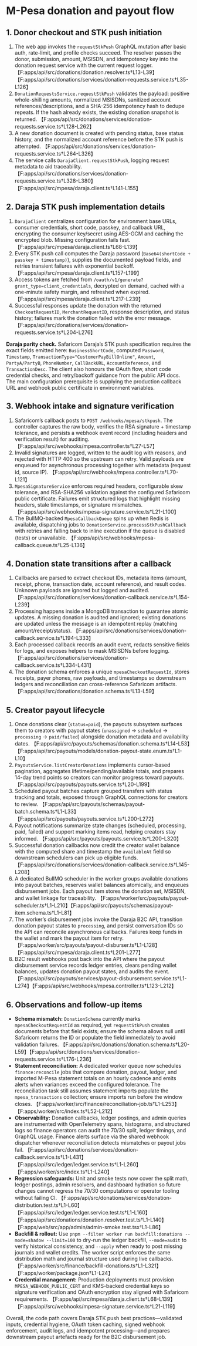 # M-Pesa donation and payout flow

## 1. Donor checkout and STK push initiation
1. The web app invokes the `requestStkPush` GraphQL mutation after basic auth, rate-limit, and profile checks succeed. The resolver passes the donor, submission, amount, MSISDN, and idempotency key into the donation request service with the current request logger. 【F:apps/api/src/donations/donation.resolver.ts†L13-L39】【F:apps/api/src/donations/services/donation-requests.service.ts†L35-L126】
2. `DonationRequestsService.requestStkPush` validates the payload: positive whole-shilling amounts, normalized MSISDNs, sanitized account references/descriptions, and a SHA-256 idempotency hash to dedupe repeats. If the hash already exists, the existing donation snapshot is returned. 【F:apps/api/src/donations/services/donation-requests.service.ts†L128-L262】
3. A new donation document is created with pending status, base status history, and the normalized account reference before the STK push is attempted. 【F:apps/api/src/donations/services/donation-requests.service.ts†L264-L326】
4. The service calls `DarajaClient.requestStkPush`, logging request metadata to aid traceability. 【F:apps/api/src/donations/services/donation-requests.service.ts†L328-L380】【F:apps/api/src/mpesa/daraja.client.ts†L141-L155】

## 2. Daraja STK push implementation details
1. `DarajaClient` centralizes configuration for environment base URLs, consumer credentials, short code, passkey, and callback URL, encrypting the consumer key/secret using AES-GCM and caching the encrypted blob. Missing configuration fails fast. 【F:apps/api/src/mpesa/daraja.client.ts†L68-L139】
2. Every STK push call computes the Daraja password (`Base64(shortCode + passkey + timestamp)`), supplies the documented payload fields, and retries transient failures with exponential backoff. 【F:apps/api/src/mpesa/daraja.client.ts†L157-L199】
3. Access tokens are fetched from `/oauth/v1/generate?grant_type=client_credentials`, decrypted on demand, cached with a one-minute safety margin, and refreshed when expired. 【F:apps/api/src/mpesa/daraja.client.ts†L217-L239】
4. Successful responses update the donation with the returned `CheckoutRequestID`, `MerchantRequestID`, response description, and status history; failures mark the donation failed with the error message. 【F:apps/api/src/donations/services/donation-requests.service.ts†L204-L276】

**Daraja parity check.** Safaricom Daraja’s STK push specification requires the exact fields emitted here: `BusinessShortCode`, computed `Password`, `Timestamp`, `TransactionType="CustomerPayBillOnline"`, `Amount`, `PartyA/PartyB`, `PhoneNumber`, `CallBackURL`, `AccountReference`, and `TransactionDesc`. The client also honours the OAuth flow, short code credential checks, and retry/backoff guidance from the public API docs. The main configuration prerequisite is supplying the production callback URL and webhook public certificate in environment variables.

## 3. Webhook intake and signature verification
1. Safaricom’s callback posts to `POST /webhooks/mpesa/stkpush`. The controller captures the raw body, verifies the RSA signature + timestamp tolerance, and persists a webhook event record (including headers and verification result) for auditing. 【F:apps/api/src/webhooks/mpesa.controller.ts†L27-L57】
2. Invalid signatures are logged, written to the audit log with reasons, and rejected with HTTP 400 so the upstream can retry. Valid payloads are enqueued for asynchronous processing together with metadata (request id, source IP). 【F:apps/api/src/webhooks/mpesa.controller.ts†L70-L121】
3. `MpesaSignatureService` enforces required headers, configurable skew tolerance, and RSA-SHA256 validation against the configured Safaricom public certificate. Failures emit structured logs that highlight missing headers, stale timestamps, or signature mismatches. 【F:apps/api/src/webhooks/mpesa-signature.service.ts†L21-L100】
4. The BullMQ-backed `MpesaCallbackQueue` spins up when Redis is available, dispatching jobs to `DonationService.processStkPushCallback` with retries and falling back to inline execution if the queue is disabled (tests) or unavailable. 【F:apps/api/src/webhooks/mpesa-callback.queue.ts†L25-L136】

## 4. Donation state transitions after a callback
1. Callbacks are parsed to extract checkout IDs, metadata items (amount, receipt, phone, transaction date, account reference), and result codes. Unknown payloads are ignored but logged and audited. 【F:apps/api/src/donations/services/donation-callback.service.ts†L154-L239】
2. Processing happens inside a MongoDB transaction to guarantee atomic updates. A missing donation is audited and ignored; existing donations are updated unless the message is an idempotent replay (matching amount/receipt/status). 【F:apps/api/src/donations/services/donation-callback.service.ts†L194-L333】
3. Each processed callback records an audit event, redacts sensitive fields for logs, and exposes helpers to mask MSISDNs before logging. 【F:apps/api/src/donations/services/donation-callback.service.ts†L334-L431】
4. The donation schema enforces a unique `mpesaCheckoutRequestId`, stores receipts, payer phones, raw payloads, and timestamps so downstream ledgers and reconciliation can cross-reference Safaricom artifacts. 【F:apps/api/src/donations/donation.schema.ts†L13-L59】

## 5. Creator payout lifecycle
1. Once donations clear (`status=paid`), the payouts subsystem surfaces them to creators with payout states (`unassigned` → `scheduled` → `processing` → `paid/failed`) alongside donation metadata and availability dates. 【F:apps/api/src/payouts/schemas/donation.schema.ts†L14-L53】【F:apps/api/src/payouts/models/donation-payout-state.enum.ts†L1-L10】
2. `PayoutsService.listCreatorDonations` implements cursor-based pagination, aggregates lifetime/pending/available totals, and prepares 14-day trend points so creators can monitor progress toward payouts. 【F:apps/api/src/payouts/payouts.service.ts†L20-L199】
3. Scheduled payout batches capture grouped transfers with status tracking and totals, exposed through GraphQL connections for creators to review. 【F:apps/api/src/payouts/schemas/payout-batch.schema.ts†L1-L33】【F:apps/api/src/payouts/payouts.service.ts†L200-L272】
4. Payout notifications summarize state changes (scheduled, processing, paid, failed) and support marking items read, helping creators stay informed. 【F:apps/api/src/payouts/payouts.service.ts†L200-L320】
5. Successful donation callbacks now credit the creator wallet balance with the computed share and timestamp the `availableAt` field so downstream schedulers can pick up eligible funds. 【F:apps/api/src/donations/services/donation-callback.service.ts†L145-L208】
6. A dedicated BullMQ scheduler in the worker groups available donations into payout batches, reserves wallet balances atomically, and enqueues disbursement jobs. Each payout item stores the donation set, MSISDN, and wallet linkage for traceability. 【F:apps/worker/src/payouts/payout-scheduler.ts†L1-L210】【F:apps/api/src/payouts/schemas/payout-item.schema.ts†L1-L81】
7. The worker’s disbursement jobs invoke the Daraja B2C API, transition donation payout states to `processing`, and persist conversation IDs so the API can reconcile asynchronous callbacks. Failures keep funds in the wallet and mark the payout item for retry. 【F:apps/worker/src/payouts/payout-disburser.ts†L1-L128】【F:apps/api/src/mpesa/daraja.client.ts†L201-L277】
8. B2C result webhooks post back into the API where the payout disbursement service records ledger entries, clears pending wallet balances, updates donation payout states, and audits the event. 【F:apps/api/src/payouts/services/payout-disbursement.service.ts†L1-L274】【F:apps/api/src/webhooks/mpesa.controller.ts†L123-L212】

## 6. Observations and follow-up items
- **Schema mismatch:** `DonationSchema` currently marks `mpesaCheckoutRequestId` as required, yet `requestStkPush` creates documents before that field exists; ensure the schema allows null until Safaricom returns the ID or populate the field immediately to avoid validation failures. 【F:apps/api/src/donations/donation.schema.ts†L20-L59】【F:apps/api/src/donations/services/donation-requests.service.ts†L176-L236】
- **Statement reconciliation:** A dedicated worker queue now schedules `finance:reconcile` jobs that compare donation, payout, ledger, and imported M-Pesa statement totals on an hourly cadence and emits alerts when variances exceed the configured tolerance. The reconciliation task still assumes statement imports populate the `mpesa_transactions` collection; ensure imports run before the window closes. 【F:apps/worker/src/finance/reconciliation-job.ts†L1-L253】【F:apps/worker/src/index.ts†L52-L212】
- **Observability:** Donation callbacks, ledger postings, and admin queries are instrumented with OpenTelemetry spans, histograms, and structured logs so finance operators can audit the 70/30 split, ledger timings, and GraphQL usage. Finance alerts surface via the shared webhook dispatcher whenever reconciliation detects mismatches or payout jobs fail. 【F:apps/api/src/donations/services/donation-callback.service.ts†L1-L431】【F:apps/api/src/ledger/ledger.service.ts†L1-L260】【F:apps/worker/src/index.ts†L1-L240】
- **Regression safeguards:** Unit and smoke tests now cover the split math, ledger postings, admin resolvers, and dashboard hydration so future changes cannot regress the 70/30 computations or operator tooling without failing CI. 【F:apps/api/src/donations/services/donation-distribution.test.ts†L1-L60】【F:apps/api/src/ledger/ledger.service.test.ts†L1-L160】【F:apps/api/src/donations/donation.resolver.test.ts†L1-L140】【F:apps/web/src/app/admin/admin-smoke.test.tsx†L1-L86】
- **Backfill & rollout:** Use `pnpm --filter worker run backfill:donations --mode=shadow --limit=100` to dry-run the ledger backfill, `--mode=audit` to verify historical consistency, and `--apply` when ready to post missing journals and wallet credits. The worker script enforces the same distribution math and journal structure used during live callbacks. 【F:apps/worker/src/finance/backfill-donations.ts†L1-L321】【F:apps/worker/package.json†L1-L24】
- **Credential management:** Production deployments must provision `MPESA_WEBHOOK_PUBLIC_CERT` and KMS-backed credential keys so signature verification and OAuth encryption stay aligned with Safaricom requirements. 【F:apps/api/src/mpesa/daraja.client.ts†L68-L139】【F:apps/api/src/webhooks/mpesa-signature.service.ts†L21-L119】

Overall, the code path covers Daraja STK push best practices—validated inputs, credential hygiene, OAuth token caching, signed webhook enforcement, audit logs, and idempotent processing—and prepares downstream payout artefacts ready for the B2C disbursement job.
